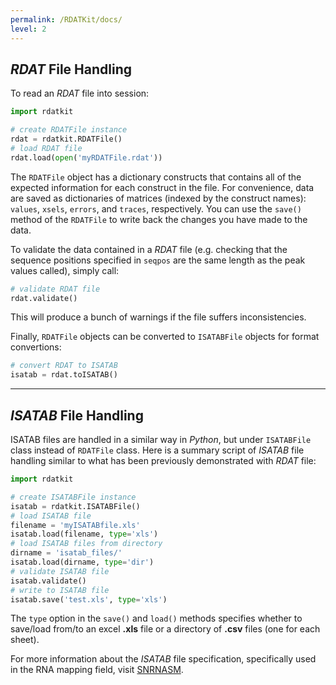 ```yaml
---
permalink: /RDATKit/docs/
level: 2
---
```


## _RDAT_ File Handling

To read an _RDAT_ file into session:

```python
import rdatkit

# create RDATFile instance
rdat = rdatkit.RDATFile()
# load RDAT file
rdat.load(open('myRDATFile.rdat'))
```

The `RDATFile` object has a dictionary constructs that contains all of the expected information for each construct in the file. For convenience, data are saved as dictionaries of matrices (indexed by the construct names): `values`, `xsels`, `errors`, and `traces`, respectively. You can use the `save()` method of the `RDATFile` to write back the changes you have made to the data.

To validate the data contained in a _RDAT_ file (e.g. checking that the sequence positions specified in `seqpos` are the same length as the peak values called), simply call:

```python
# validate RDAT file
rdat.validate()
```

This will produce a bunch of warnings if the file suffers inconsistencies.

Finally, `RDATFile` objects can be converted to `ISATABFile` objects for format convertions:

```python
# convert RDAT to ISATAB
isatab = rdat.toISATAB()
```

<hr/>

## _ISATAB_ File Handling

ISATAB files are handled in a similar way in _Python_, but under `ISATABFile` class instead of `RDATFile` class. Here is a summary script of _ISATAB_ file handling similar to what has been previously demonstrated with _RDAT_ file:

```python
import rdatkit

# create ISATABFile instance
isatab = rdatkit.ISATABFile()
# load ISATAB file
filename = 'myISATABfile.xls'
isatab.load(filename, type='xls')
# load ISATAB files from directory
dirname = 'isatab_files/'
isatab.load(dirname, type='dir')
# validate ISATAB file
isatab.validate()
# write to ISATAB file
isatab.save('test.xls', type='xls')
```

The `type` option in the `save()` and `load()` methods specifies whether to save/load from/to an excel **.xls** file or a directory of **.csv** files (one for each sheet).

For more information about the _ISATAB_ file specification, specifically used in the RNA mapping field, visit [SNRNASM](http://ribosnitch.bio.unc.edu/snrnasm/).
